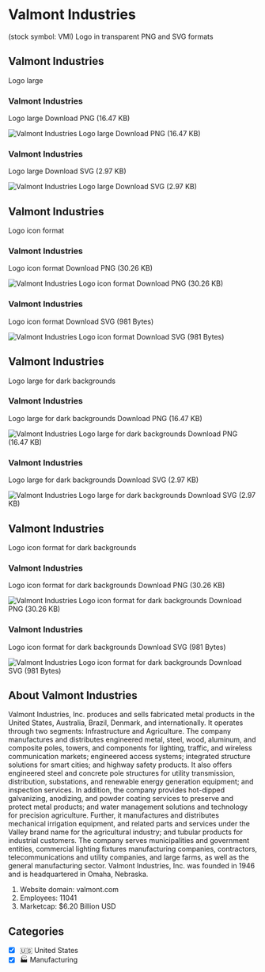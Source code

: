 # Valmont Industries
 (stock symbol: VMI) Logo in transparent PNG and SVG formats

## Valmont Industries
 Logo large

### Valmont Industries
 Logo large Download PNG (16.47 KB)

![Valmont Industries
 Logo large Download PNG (16.47 KB)](/img/orig/VMI_BIG-e1afaeb8.png)

### Valmont Industries
 Logo large Download SVG (2.97 KB)

![Valmont Industries
 Logo large Download SVG (2.97 KB)](/img/orig/VMI_BIG-5d8ec1c8.svg)

## Valmont Industries
 Logo icon format

### Valmont Industries
 Logo icon format Download PNG (30.26 KB)

![Valmont Industries
 Logo icon format Download PNG (30.26 KB)](/img/orig/VMI-71b7570e.png)

### Valmont Industries
 Logo icon format Download SVG (981 Bytes)

![Valmont Industries
 Logo icon format Download SVG (981 Bytes)](/img/orig/VMI-47874566.svg)

## Valmont Industries
 Logo large for dark backgrounds

### Valmont Industries
 Logo large for dark backgrounds Download PNG (16.47 KB)

![Valmont Industries
 Logo large for dark backgrounds Download PNG (16.47 KB)](/img/orig/VMI_BIG.D-2e63e05f.png)

### Valmont Industries
 Logo large for dark backgrounds Download SVG (2.97 KB)

![Valmont Industries
 Logo large for dark backgrounds Download SVG (2.97 KB)](/img/orig/VMI_BIG.D-1480ac52.svg)

## Valmont Industries
 Logo icon format for dark backgrounds

### Valmont Industries
 Logo icon format for dark backgrounds Download PNG (30.26 KB)

![Valmont Industries
 Logo icon format for dark backgrounds Download PNG (30.26 KB)](/img/orig/VMI.D-a3b796ff.png)

### Valmont Industries
 Logo icon format for dark backgrounds Download SVG (981 Bytes)

![Valmont Industries
 Logo icon format for dark backgrounds Download SVG (981 Bytes)](/img/orig/VMI.D-1c0edccc.svg)

## About Valmont Industries


Valmont Industries, Inc. produces and sells fabricated metal products in the United States, Australia, Brazil, Denmark, and internationally. It operates through two segments: Infrastructure and Agriculture. The company manufactures and distributes engineered metal, steel, wood, aluminum, and composite poles, towers, and components for lighting, traffic, and wireless communication markets; engineered access systems; integrated structure solutions for smart cities; and highway safety products. It also offers engineered steel and concrete pole structures for utility transmission, distribution, substations, and renewable energy generation equipment; and inspection services. In addition, the company provides hot-dipped galvanizing, anodizing, and powder coating services to preserve and protect metal products; and water management solutions and technology for precision agriculture. Further, it manufactures and distributes mechanical irrigation equipment, and related parts and services under the Valley brand name for the agricultural industry; and tubular products for industrial customers. The company serves municipalities and government entities, commercial lighting fixtures manufacturing companies, contractors, telecommunications and utility companies, and large farms, as well as the general manufacturing sector. Valmont Industries, Inc. was founded in 1946 and is headquartered in Omaha, Nebraska.

1. Website domain: valmont.com
2. Employees: 11041
3. Marketcap: $6.20 Billion USD


## Categories
- [x] 🇺🇸 United States
- [x] 🏭 Manufacturing
